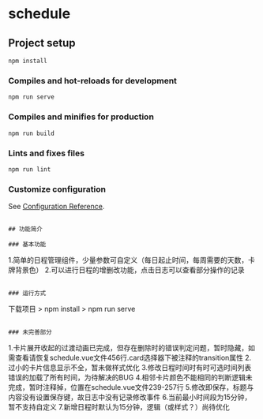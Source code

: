 # schedule

## Project setup
```
npm install
```

### Compiles and hot-reloads for development
```
npm run serve
```

### Compiles and minifies for production
```
npm run build
```

### Lints and fixes files
```
npm run lint
```

### Customize configuration
See [Configuration Reference](https://cli.vuejs.org/config/).
```

## 功能简介

### 基本功能
```
1.简单的日程管理组件，少量参数可自定义（每日起止时间，每周需要的天数，卡牌背景色）
2.可以进行日程的增删改功能，点击日志可以查看部分操作的记录
```

### 运行方式
```
下载项目  > npm install > npm run serve
```

### 未完善部分
```
1.卡片展开收起的过渡动画已完成，但存在删除时的错误判定问题，暂时隐藏，如需查看请恢复schedule.vue文件456行.card选择器下被注释的transition属性
2.过小的卡片信息显示不全，暂未做样式优化
3.修改日程时间时有时可选时间列表错误的加载了所有时间，为待解决的BUG
4.相邻卡片颜色不能相同的判断逻辑未完成，暂时注释掉，位置在schedule.vue文件239-257行
5.修改即保存，标题与内容没有设置保存键，故日志中没有记录修改事件
6.当前最小时间段为15分钟，暂不支持自定义
7.新增日程时默认为15分钟，逻辑（或样式？）尚待优化
```